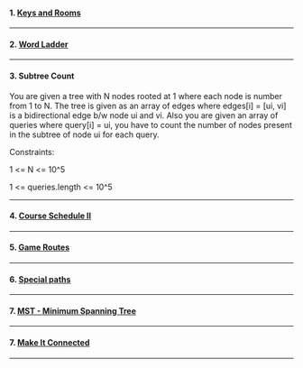 #### 1. [ Keys and Rooms ](https://leetcode.com/problems/keys-and-rooms/description/)

---

#### 2. [ Word Ladder ](https://leetcode.com/problems/word-ladder/)

---

#### 3. Subtree Count

You are given a tree with N nodes rooted at 1 where each node is number from 1 to N. The tree is given as
an array of edges where edges[i] = [ui, vi] is a bidirectional edge b/w node ui and vi.
Also you are given an array of queries where query[i] = ui, you have to count the number of nodes present in the subtree of node ui for each query.

Constraints:

1 <= N <= 10^5

1 <= queries.length <= 10^5

---

#### 4. [ Course Schedule II ](https://leetcode.com/problems/course-schedule-ii/)

---

#### 5. [ Game Routes ](https://cses.fi/problemset/task/1681)

---

#### 6. [ Special paths ](https://www.hackerearth.com/practice/algorithms/searching/binary-search/practice-problems/algorithm/special-path-b3ac37d0/?purpose=signup&source=problem-page&update=google)

---

#### 7. [ MST - Minimum Spanning Tree ](https://www.spoj.com/problems/MST/)

---

#### 7. [ Make It Connected ](https://codeforces.com/problemset/problem/1095/F)

---
